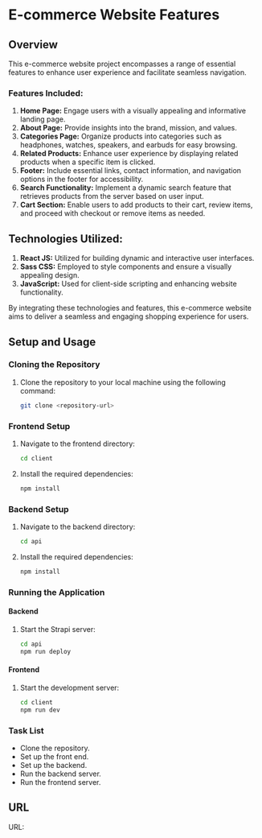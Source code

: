 # E-commerce Website Features

## Overview

This e-commerce website project encompasses a range of essential features to enhance user experience and facilitate seamless navigation.

### Features Included:

1. **Home Page:** Engage users with a visually appealing and informative landing page.
2. **About Page:** Provide insights into the brand, mission, and values.
3. **Categories Page:** Organize products into categories such as headphones, watches, speakers, and earbuds for easy browsing.
4. **Related Products:** Enhance user experience by displaying related products when a specific item is clicked.
5. **Footer:** Include essential links, contact information, and navigation options in the footer for accessibility.
6. **Search Functionality:** Implement a dynamic search feature that retrieves products from the server based on user input.
7. **Cart Section:** Enable users to add products to their cart, review items, and proceed with checkout or remove items as needed.

## Technologies Utilized:

1. **React JS:** Utilized for building dynamic and interactive user interfaces.
2. **Sass CSS:** Employed to style components and ensure a visually appealing design.
3. **JavaScript:** Used for client-side scripting and enhancing website functionality.

By integrating these technologies and features, this e-commerce website aims to deliver a seamless and engaging shopping experience for users.
## Setup and Usage

### Cloning the Repository

1. Clone the repository to your local machine using the following command:
   ```sh
   git clone <repository-url>
   ```

### Frontend Setup

1. Navigate to the frontend directory:
   ```sh
   cd client
   ```
2. Install the required dependencies:
   ```sh
   npm install
   ```

### Backend Setup

1. Navigate to the backend directory:
   ```sh
   cd api
   ```
2. Install the required dependencies:
   ```sh
   npm install
   ```

### Running the Application

#### Backend
1. Start the Strapi server:
   ```sh
   cd api
   npm run deploy
   ```

#### Frontend
1. Start the development server:
   ```sh
   cd client
   npm run dev
   ```

### Task List

- Clone the repository.
- Set up the front end.
- Set up the backend.
- Run the backend server.
- Run the frontend server.
   
## URL

URL:
